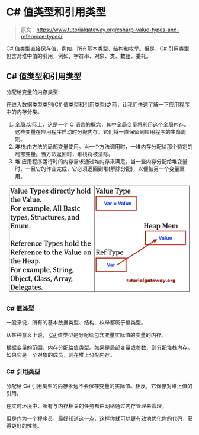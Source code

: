 # C# 值类型和引用类型

> 原文：<https://www.tutorialgateway.org/csharp-value-types-and-reference-types/>

C# 值类型直接保存值，例如，所有基本类型、结构和枚举。但是，C# 引用类型包含对堆中值的引用，例如，字符串、对象、类、数组、委托。

## C# 值类型和引用类型

分配给变量的内存类型:

在进入数据类型类别(C# 值类型和引用类型)之前，让我们快速了解一下应用程序中的内存分类。

1.  全局:实际上，这是一个 C 语言的概念，其中全局变量将利用这个全局内存。这些变量在应用程序启动时分配内存。它们将一直保留到应用程序的生命周期。
2.  堆栈:由方法的局部变量使用。当一个方法调用时，一堆内存分配给那个特定的局部变量。当方法返回时，堆栈将被清除。
3.  堆:应用程序运行时的内存需求通过堆内存来满足。当一些内存分配给堆变量时，一旦它的作业完成，它必须返回到堆(解除分配)，以便被另一个变量重用。

![C# Value Types and Reference Types](img/cd85fa9c28d95a1fa6d3b7be00a6906e.png)

### C# 值类型

一般来说，所有的基本数据类型、结构、枚举都属于值类型。

从某种意义上说， [C# ](https://www.tutorialgateway.org/csharp-tutorial/) 值类型是分配给包含变量实际值的变量的内存。

根据变量的范围，内存分配给值类型。如果是局部变量或参数，则分配堆栈内存。如果它是一个对象的成员，则在堆上分配内存。

### C# 引用类型

分配给 C# 引用类型的内存永远不会保存变量的实际值。相反，它保存对堆上值的引用。

在实时环境中，所有与内存相关的任务都由网络通过内存管理来管理。

但是作为一个程序员，最好知道这一点，这样你就可以更有效地优化你的代码，获得更好的性能。